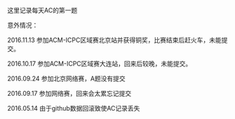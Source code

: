 
这里记录每天AC的第一题

意外情况：

2016.11.13 参加ACM-ICPC区域赛北京站并获得铜奖，比赛结束后赶火车，未能提交。

2016.10.17 参加ACM-ICPC区域赛大连站，回来后较晚，未能提交。

2016.09.24 参加北京网络赛，A题没有提交

2016.09.17 参加网络赛，回来会太累忘记提交

2016.05.14 由于github数据回滚致使AC记录丢失

